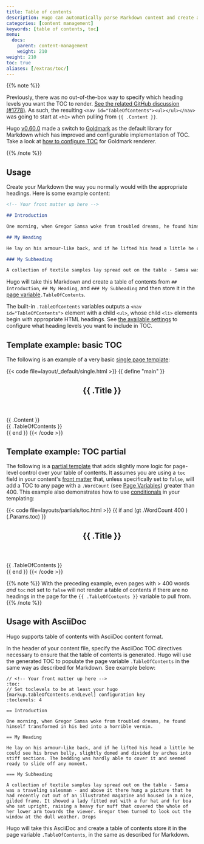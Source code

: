 ```yaml
---
title: Table of contents
description: Hugo can automatically parse Markdown content and create a Table of Contents you can use in your templates.
categories: [content management]
keywords: [table of contents, toc]
menu:
  docs:
    parent: content-management
    weight: 210
weight: 210
toc: true
aliases: [/extras/toc/]
---
```


{{% note %}}

Previously, there was no out-of-the-box way to specify which heading levels you want the TOC to render. [See the related GitHub discussion (#1778)](https://github.com/gohugoio/hugo/issues/1778). As such, the resulting `<nav id="TableOfContents"><ul></ul></nav>` was going to start at `<h1>` when pulling from `{{ .Content }}`.

Hugo [v0.60.0](https://github.com/gohugoio/hugo/releases/tag/v0.60.0) made a switch to [Goldmark](https://github.com/yuin/goldmark/) as the default library for Markdown which has improved and configurable implementation of TOC. Take a look at [how to configure TOC](/getting-started/configuration-markup/#table-of-contents) for Goldmark renderer.

{{% /note %}}

## Usage

Create your Markdown the way you normally would with the appropriate headings. Here is some example content:

```md
<!-- Your front matter up here -->

## Introduction

One morning, when Gregor Samsa woke from troubled dreams, he found himself transformed in his bed into a horrible vermin.

## My Heading

He lay on his armour-like back, and if he lifted his head a little he could see his brown belly, slightly domed and divided by arches into stiff sections. The bedding was hardly able to cover it and seemed ready to slide off any moment.

### My Subheading

A collection of textile samples lay spread out on the table - Samsa was a traveling salesman - and above it there hung a picture that he had recently cut out of an illustrated magazine and housed in a nice, gilded frame. It showed a lady fitted out with a fur hat and fur boa who sat upright, raising a heavy fur muff that covered the whole of her lower arm towards the viewer. Gregor then turned to look out the window at the dull weather. Drops
```

Hugo will take this Markdown and create a table of contents from `## Introduction`, `## My Heading`, and `### My Subheading` and then store it in the [page variable][pagevars]`.TableOfContents`.

The built-in `.TableOfContents` variables outputs a `<nav id="TableOfContents">` element with a child `<ul>`, whose child `<li>` elements begin with appropriate HTML headings. See [the available settings](/getting-started/configuration-markup/#table-of-contents) to configure what heading levels you want to include in TOC.

## Template example: basic TOC

The following is an example of a very basic [single page template]:

{{< code file=layout/_default/single.html >}}
{{ define "main" }}
  <main>
    <article>
      <header>
        <h1>{{ .Title }}</h1>
      </header>
      {{ .Content }}
    </article>
    <aside>
      {{ .TableOfContents }}
    </aside>
  </main>
{{ end }}
{{< /code >}}

## Template example: TOC partial

The following is a [partial template][partials] that adds slightly more logic for page-level control over your table of contents. It assumes you are using a `toc` field in your content's [front matter] that, unless specifically set to `false`, will add a TOC to any page with a `.WordCount` (see [Page Variables][pagevars]) greater than 400. This example also demonstrates how to use [conditionals] in your templating:

{{< code file=layouts/partials/toc.html >}}
{{ if and (gt .WordCount 400 ) (.Params.toc) }}
<aside>
    <header>
    <h2>{{ .Title }}</h2>
    </header>
    {{ .TableOfContents }}
</aside>
{{ end }}
{{< /code >}}

{{% note %}}
With the preceding example, even pages with > 400 words *and* `toc` not set to `false` will not render a table of contents if there are no headings in the page for the `{{ .TableOfContents }}` variable to pull from.
{{% /note %}}

## Usage with AsciiDoc

Hugo supports table of contents with AsciiDoc content format.

In the header of your content file, specify the AsciiDoc TOC directives necessary to ensure that the table of contents is generated. Hugo will use the generated TOC to populate the page variable `.TableOfContents` in the same way as described for Markdown. See example below:

```asciidoc
// <!-- Your front matter up here -->
:toc:
// Set toclevels to be at least your hugo [markup.tableOfContents.endLevel] configuration key
:toclevels: 4

== Introduction

One morning, when Gregor Samsa woke from troubled dreams, he found himself transformed in his bed into a horrible vermin.

== My Heading

He lay on his armour-like back, and if he lifted his head a little he could see his brown belly, slightly domed and divided by arches into stiff sections. The bedding was hardly able to cover it and seemed ready to slide off any moment.

=== My Subheading

A collection of textile samples lay spread out on the table - Samsa was a traveling salesman - and above it there hung a picture that he had recently cut out of an illustrated magazine and housed in a nice, gilded frame. It showed a lady fitted out with a fur hat and fur boa who sat upright, raising a heavy fur muff that covered the whole of her lower arm towards the viewer. Gregor then turned to look out the window at the dull weather. Drops
```

Hugo will take this AsciiDoc and create a table of contents store it in the page variable `.TableOfContents`, in the same as described for Markdown.

[conditionals]: /templates/introduction/#conditional-blocks
[front matter]: /content-management/front-matter/
[pagevars]: /methods/page/
[partials]: /templates/partials/
[single page template]: /templates/single-page-templates/
